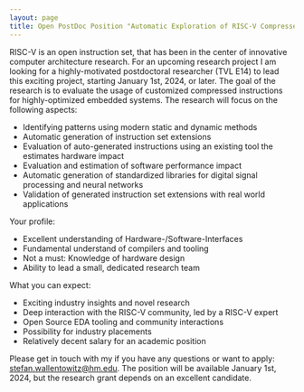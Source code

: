 ```yaml
---
layout: page
title: Open PostDoc Position "Automatic Exploration of RISC-V Compressed Instruction Set Extensions" (TVL E14)
---
```


RISC-V is an open instruction set, that has been in the center of innovative
computer architecture research. For an upcoming research project I am looking
for a highly-motivated postdoctoral researcher (TVL E14) to lead this exciting
project, starting January 1st, 2024, or later. The goal of the research is to
evaluate the usage of customized compressed instructions for highly-optimized
embedded systems. The research will focus on the following aspects:

- Identifying patterns using modern static and dynamic methods
- Automatic generation of instruction set extensions
- Evaluation of auto-generated instructions using an existing tool the
  estimates hardware impact
- Evaluation and estimation of software performance impact
- Automatic generation of standardized libraries for digital signal processing
  and neural networks
- Validation of generated instruction set extensions with real world applications

Your profile:

- Excellent understanding of Hardware-/Software-Interfaces
- Fundamental understand of compilers and tooling
- Not a must: Knowledge of hardware design
- Ability to lead a small, dedicated research team

What you can expect:

- Exciting industry insights and novel research
- Deep interaction with the RISC-V community, led by a RISC-V expert
- Open Source EDA tooling and community interactions
- Possibility for industry placements
- Relatively decent salary for an academic position

Please get in touch with my if you have any questions or want to apply:
stefan.wallentowitz@hm.edu. The position will be available January 1st, 2024,
but the research grant depends on an excellent candidate.